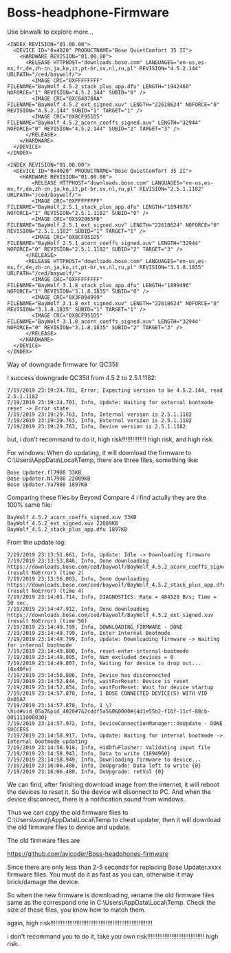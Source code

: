 # Boss-headphone-Firmware

Use binwalk to explore more...


```
<INDEX REVISION="01.00.00">
  <DEVICE ID="0x4020" PRODUCTNAME="Bose QuietComfort 35 II">
    <HARDWARE REVISION="01.00.00">
      <RELEASE HTTPHOST="downloads.bose.com" LANGUAGES="en-us,es-mx,fr,de,zh-cn,ja,ko,it,pt-br,sv,nl,ru,pl" REVISION="4.5.2.144" URLPATH="/ced/baywolf/">
        <IMAGE CRC="0XFFFFFFFF" FILENAME="BayWolf_4.5.2_stack_plus_app.dfu" LENGTH="1942460" NOFORCE="1" REVISION="4.5.2.144" SUBID="0" />
        <IMAGE CRC="0XC64078AA" FILENAME="BayWolf_4.5.2_ext_signed.xuv" LENGTH="22618624" NOFORCE="0" REVISION="4.5.2.144" SUBID="1" TARGET="1" />
        <IMAGE CRC="0X8CF951D5" FILENAME="BayWolf_4.5.2_acorn_coeffs_signed.xuv" LENGTH="32944" NOFORCE="0" REVISION="4.5.2.144" SUBID="2" TARGET="3" />
      </RELEASE>
    </HARDWARE>
  </DEVICE>
</INDEX>
```

```
<INDEX REVISION="01.00.00">
  <DEVICE ID="0x4020" PRODUCTNAME="Bose QuietComfort 35 II">
    <HARDWARE REVISION="01.00.00">
        <RELEASE HTTPHOST="downloads.bose.com" LANGUAGES="en-us,es-mx,fr,de,zh-cn,ja,ko,it,pt-br,sv,nl,ru,pl" REVISION="2.5.1.1182" URLPATH="/ced/baywolf/">
        <IMAGE CRC="0XFFFFFFFF" FILENAME="BayWolf_2.5.1_stack_plus_app.dfu" LENGTH="1894976" NOFORCE="1" REVISION="2.5.1.1182" SUBID="0" />
        <IMAGE CRC="0X592865FB" FILENAME="BayWolf_2.5.1_ext_signed.xuv" LENGTH="22618624" NOFORCE="0" REVISION="2.5.1.1182" SUBID="1" TARGET="1" />
        <IMAGE CRC="0X8CF951D5" FILENAME="BayWolf_2.5.1_acorn_coeffs_signed.xuv" LENGTH="32944" NOFORCE="0" REVISION="2.5.1.1182" SUBID="2" TARGET="3" />
      </RELEASE>
      <RELEASE HTTPHOST="downloads.bose.com" LANGUAGES="en-us,es-mx,fr,de,zh-cn,ja,ko,it,pt-br,sv,nl,ru,pl" REVISION="3.1.8.1835" URLPATH="/ced/baywolf/">
        <IMAGE CRC="0XFFFFFFFF" FILENAME="BayWolf_3.1.8_stack_plus_app.dfu" LENGTH="1899496" NOFORCE="1" REVISION="3.1.8.1835" SUBID="0" />
        <IMAGE CRC="0X3F094999" FILENAME="BayWolf_3.1.8_ext_signed.xuv" LENGTH="22618624" NOFORCE="0" REVISION="3.1.8.1835" SUBID="1" TARGET="1" />
        <IMAGE CRC="0X8CF951D5" FILENAME="BayWolf_3.1.8_acorn_coeffs_signed.xuv" LENGTH="32944" NOFORCE="0" REVISION="3.1.8.1835" SUBID="2" TARGET="3" />
      </RELEASE>
    </HARDWARE>
  </DEVICE>
</INDEX>

```


Way of downgrade firmware for QC35II

I success downgrade QC35II from 4.5.2 to 2.5.1.1182:
```
7/19/2019 23:19:24.701, Error, Expecting version to be 4.5.2.144, read 2.5.1.1182
7/19/2019 23:19:24.701, Info, Update: Waiting for external bootmode reset -> Error state
7/19/2019 23:19:29.763, Info, Internal version is 2.5.1.1182
7/19/2019 23:19:29.763, Info, External version is 2.5.1.1182
7/19/2019 23:19:29.763, Info, Device version is 2.5.1.1182
```
but, i don't recommand to do it, high risk!!!!!!!!!!!!!! high risk, and high risk.

For windows:
When do updating, it will download the firmware to C:\Users<username>\AppData\Local\Temp, there are three files, something like:
```
Bose Updater.fl7980 33KB
Bose Updater.Nl7980 22089KB
Bose Updater.Ya7980 1897KB
```
Comparing these files by Beyond Compare 4 i find actully they are the 100% same file:
```
BayWolf_4.5.2_acorn_coeffs_signed.xuv 33KB
BayWolf_4.5.2_ext_signed.xuv 22089KB
BayWolf_4.5.2_stack_plus_app.dfu 1897KB
```
From the update log:
```
7/19/2019 23:13:51.661, Info, Update: Idle -> Downloading firmware
7/19/2019 23:13:53.846, Info, Done downloading https://downloads.bose.com/ced/baywolf/BayWolf_4.5.2_acorn_coeffs_signed.xuv (result NoError) (time 2)
7/19/2019 23:13:56.003, Info, Done downloading https://downloads.bose.com/ced/baywolf/BayWolf_4.5.2_stack_plus_app.dfu (result NoError) (time 4)
7/19/2019 23:14:01.714, Info, DIAGNOSTICS: Rate = 484528 B/s; Time = 50 sec.
7/19/2019 23:14:47.912, Info, Done downloading https://downloads.bose.com/ced/baywolf/BayWolf_4.5.2_ext_signed.xuv (result NoError) (time 56)
7/19/2019 23:14:49.799, Info, DOWNLOADING_FIRMWARE - DONE
7/19/2019 23:14:49.799, Info, Enter Internal Bootmode
7/19/2019 23:14:49.799, Info, Update: Downloading firmware -> Waiting for internal bootmode
7/19/2019 23:14:49.800, Info, reset-enter-internal-bootmode
7/19/2019 23:14:49.805, Info, Num excluded devices = 0
7/19/2019 23:14:49.807, Info, Waiting for device to drop out...(0x40fe)
7/19/2019 23:14:50.806, Info, Device has disconnected
7/19/2019 23:14:52.844, Info, waitForReset: Device is reset
7/19/2019 23:14:52.854, Info, waitForReset: Wait for device startup
7/19/2019 23:14:57.870, Info, 1 BOSE CONNECTED DEVICE(S) WITH VID 0x05A7
7/19/2019 23:14:57.870, Info, 1 \?\hid#vid_05a7&pid_4020#7&2cddf5a5&0&0000#{4d1e55b2-f16f-11cf-88cb-001111000030}
7/19/2019 23:14:57.972, Info, DeviceConnectionManager::doUpdate - DONE SUCCESS
7/19/2019 23:14:58.917, Info, Update: Waiting for internal bootmode -> Internal bootmode updating
7/19/2019 23:14:58.918, Info, HidDfuFlasher: Validating input file
7/19/2019 23:14:58.943, Info, Data to write {1894960}
7/19/2019 23:14:58.949, Info, Downloading firmware to device...
7/19/2019 23:16:06.480, Info, DoUpgrade: Data left to write {0}
7/19/2019 23:16:06.480, Info, DoUpgrade: retVal {0}
```
We can find, after finishing download image from the internet, it will reboot the devices to reset it. So the device will disonnect to PC. And when the device disconnect, there is a notification sound from windows.

Thus we can copy the old firmware files to C:\Users\sunzj\AppData\Local\Temp to cheat updater, then it will download the old firmware files to device and update.

The old firmware files are

https://github.com/avicoder/Boss-headphones-firmware

Since there are only less than 2-5 seconds for replacing Bose Updater.xxxx firmware files. You must do it as fast as you can, otherwise it may brick/damage the device.

So when the new firmware is downloading, rename the old firmware files same as the correspond one in C:\Users<username>\AppData\Local\Temp. Check the size of these files, you know how to match them.

again, high risk!!!!!!!!!!!!!!!!!!!!!!!!!!!!!!!!!!!!!!!!!!!!!!!!!!!!!!!!!!!

i don't recommand you to do it, take you own risk!!!!!!!!!!!!!!!!!!!!!!!!!!!!!!!!! high risk.
